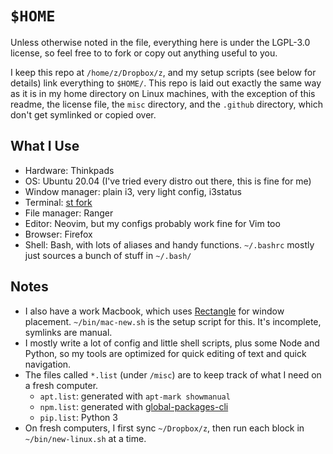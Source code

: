 # `$HOME`

Unless otherwise noted in the file, everything here is under the LGPL-3.0
license, so feel free to to fork or copy out anything useful to you.

I keep this repo at `/home/z/Dropbox/z`, and my setup scripts (see below for
details) link everything to `$HOME/`. This repo is laid out exactly the same way
as it is in my home directory on Linux machines, with the exception of this
readme, the license file, the `misc` directory, and the `.github` directory,
which don't get symlinked or copied over.

## What I Use

* Hardware: Thinkpads
* OS: Ubuntu 20.04 (I've tried every distro out there, this is fine for me)
* Window manager: plain i3, very light config, i3status
* Terminal: [st fork](https://github.com/zacanger/st)
* File manager: Ranger
* Editor: Neovim, but my configs probably work fine for Vim too
* Browser: Firefox
* Shell: Bash, with lots of aliases and handy functions. `~/.bashrc`
  mostly just sources a bunch of stuff in `~/.bash/`

## Notes

* I also have a work Macbook, which uses
  [Rectangle](https://github.com/rxhanson/Rectangle) for window placement.
  `~/bin/mac-new.sh` is the setup script for this. It's incomplete, symlinks
  are manual.
* I mostly write a lot of config and little shell scripts, plus some Node and
  Python, so my tools are optimized for quick editing of text and quick
  navigation.
* The files called `*.list` (under `/misc`) are to keep track of what I need on
  a fresh computer.
  * `apt.list`: generated with `apt-mark showmanual`
  * `npm.list`: generated with
    [global-packages-cli](https://npmjs.org/package/global-packages-cli)
  * `pip.list`: Python 3
* On fresh computers, I first sync `~/Dropbox/z`, then run each block in
  `~/bin/new-linux.sh` at a time.
